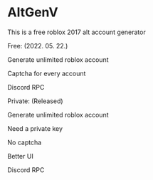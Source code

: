 # AltGenV

This is a free roblox 2017 alt account generator

Free: (2022. 05. 22.)

Generate unlimited roblox account

Captcha for every account

Discord RPC

Private: (Released)

Generate unlimited roblox account

Need a private key

No captcha

Better UI

Discord RPC






